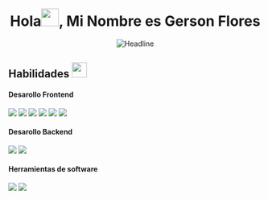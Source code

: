 <h1 align="center"><b>Hola<img src="https://media.giphy.com/media/hvRJCLFzcasrR4ia7z/giphy.gif" width="35">, Mi Nombre es Gerson Flores</b></h1>

<div>
<!--     <div align=center>
        <img src="https://raw.githubusercontent.com/AhmedFathyDev/AhmedFathyDev/main/GitHub.png" alt="GitHub Octocat Drinking a Cup of Coffee" height="200">
    </div> -->
    <div align=center>
        <img src="https://readme-typing-svg.herokuapp.com?color=%F73700F&size=32&center=true&vCenter=true&width=600&height=50&lines=Estudiante+de+Informática;Desarollador+Frontend" alt="Headline" />
    </div>

</div>

## Habilidades <img src="https://media.giphy.com/media/iY8CRBdQXODJSCERIr/giphy.gif" width="30px">&nbsp; 

<h4> Desarollo Frontend </h4>
<span>
    <img src="https://img.shields.io/badge/HTML5-E34F26?style=for-the-badge&logo=html5&logoColor=white">
    <img src="https://img.shields.io/badge/CSS3-1572B6?style=for-the-badge&logo=css3&logoColor=white">
    <img src="https://img.shields.io/badge/JavaScript-F7DF1E?style=for-the-badge&logo=javascript&logoColor=black">
    <img src="https://img.shields.io/badge/REACT-blue?style=for-the-badge&logo=react&logoColor=white">
    <img src="https://img.shields.io/badge/BOOTSTRAP-7952B3?style=for-the-badge&logo=bootstrap&logoColor=white">
    <img src="https://img.shields.io/badge/TAILWIND%20CSS-06B6D4?style=for-the-badge&logo=tailwind%20css&logoColor=white">
    
</span>

<h4> Desarollo Backend </h4>
<span>
    <img src="https://img.shields.io/badge/JAVA-E34F26?style=for-the-badge&logo=java&logoColor=white">
    <img src="https://img.shields.io/badge/PYTHON-1572B6?style=for-the-badge&logo=python&logoColor=white">
</span>

<h4> Herramientas de software </h4>
<span>
    <img src="https://img.shields.io/badge/Visual%20Studio%20Code-5C2D91?style=for-the-badge&logo=Visual%20Studio%20Code&logoColor=white">
    <img src="https://img.shields.io/badge/PYTHON-1572B6?style=for-the-badge&logo=python&logoColor=white">
</span>


